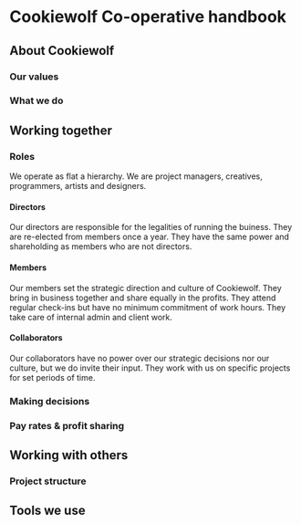 # Cookiewolf Co-operative handbook

## About Cookiewolf

### Our values

### What we do

## Working together

### Roles
We operate as flat a hierarchy. We are project managers, creatives, programmers, artists and designers.

#### Directors
Our directors are responsible for the legalities of running the buiness. They are re-elected from members once a year. They have the same power and shareholding as members who are not directors.

#### Members
Our members set the strategic direction and culture of Cookiewolf. They bring in business together and share equally in the profits. They attend regular check-ins but have no minimum commitment of work hours. They take care of internal admin and client work.

#### Collaborators
Our collaborators have no power over our strategic decisions nor our culture, but we do invite their input. They work with us on specific projects for set periods of time.

### Making decisions

### Pay rates & profit sharing

## Working with others

### Project structure

## Tools we use
